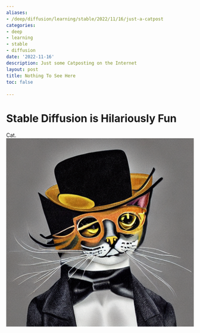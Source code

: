 ```yaml
---
aliases:
- /deep/diffusion/learning/stable/2022/11/16/just-a-catpost
categories:
- deep
- learning
- stable
- diffusion
date: '2022-11-16'
description: Just some Catposting on the Internet
layout: post
title: Nothing To See Here
toc: false

---
```


# Stable Diffusion is Hilariously Fun 
Cat.
![Catpost](../_images/diff-dapper-cat-fedora.png)